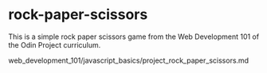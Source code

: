 # rock-paper-scissors
This is a simple rock paper scissors game from the Web Development 101 of the Odin Project curriculum.

web_development_101/javascript_basics/project_rock_paper_scissors.md
